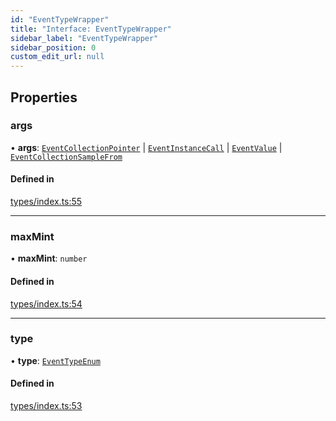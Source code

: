 ```yaml
---
id: "EventTypeWrapper"
title: "Interface: EventTypeWrapper"
sidebar_label: "EventTypeWrapper"
sidebar_position: 0
custom_edit_url: null
---
```


## Properties

### args

• **args**: [`EventCollectionPointer`](EventCollectionPointer.md) \| [`EventInstanceCall`](EventInstanceCall.md) \| [`EventValue`](EventValue.md) \| [`EventCollectionSampleFrom`](EventCollectionSampleFrom.md)

#### Defined in

[types/index.ts:55](https://github.com/CityOfZion/props/blob/cdf3f2f/sdk/src/types/index.ts#L55)

___

### maxMint

• **maxMint**: `number`

#### Defined in

[types/index.ts:54](https://github.com/CityOfZion/props/blob/cdf3f2f/sdk/src/types/index.ts#L54)

___

### type

• **type**: [`EventTypeEnum`](../enums/EventTypeEnum.md)

#### Defined in

[types/index.ts:53](https://github.com/CityOfZion/props/blob/cdf3f2f/sdk/src/types/index.ts#L53)
